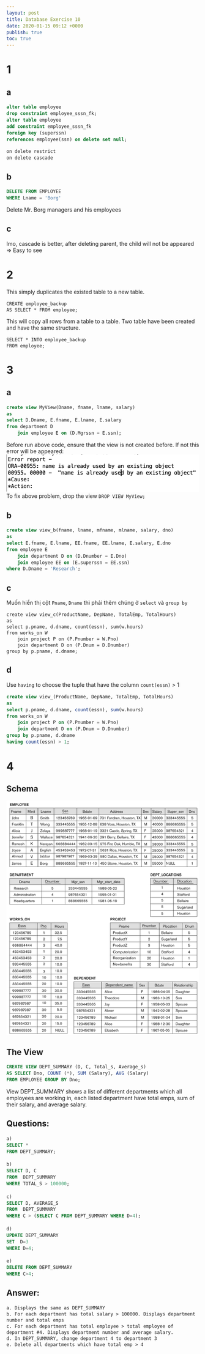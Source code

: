 ```yaml
---
layout: post
title: Database Exercise 10
date: 2020-01-15 09:12 +0000
publish: true
toc: true
---
```

# 1 
## a
``` sql
alter table employee 
drop constraint employee_sssn_fk;
alter table employee 
add constraint employee_sssn_fk 
foreign key (superssn)
references employee(ssn) on delete set null;
```
`on delete restrict`  
`on delete cascade`

## b
```sql
DELETE FROM EMPLOYEE 
WHERE Lname = 'Borg'
```
Delete Mr. Borg managers and his employees

## c
 Imo, cascade is better, after deleting parent, the child will not be appeared => Easy to see

# 2
This simply duplicates the existed table to a new table.
```
CREATE employee_backup
AS SELECT * FROM employee;
```
This will copy all rows from a table to a table. Two table have been created and have the same structure.
```
SELECT * INTO employee_backup
FROM employee;
```
# 3 
## a
```sql
create view MyView(Dname, fname, lname, salary)
as 
select D.Dname, E.fname, E.lname, E.salary
from department D
    join employee E on (D.Mgrssn = E.ssn);
```
Before run above code, ensure that the view is not created before. If not this error will be appeared:
![](/assets/img/2020-01-19-23-35-38.png)
To fix above problem, drop the view `DROP VIEW MyView;`

## b
```sql
create view view_b(fname, lname, mfname, mlname, salary, dno)
as
select E.fname, E.lname, EE.fname, EE.lname, E.salary, E.dno
from employee E
    join department D on (D.Dnumber = E.Dno)
    join employee EE on (E.superssn = EE.ssn)
where D.Dname = 'Research';
```
## c
Muốn hiển thị cột `Pname`, `Dname` thì phải thêm chúng ở `select` và `group by`
```
create view view_c(ProductName, DepName, TotalEmp, TotalHours)
as
select p.pname, d.dname, count(essn), sum(w.hours)
from works_on W
    join project P on (P.Pnumber = W.Pno)
    join department D on (P.Dnum = D.Dnumber)
group by p.pname, d.dname;
```
## d
Use `having` to choose the tuple that have the column `count(essn)` > 1
```sql
create view view_(ProductName, DepName, TotalEmp, TotalHours)
as
select p.pname, d.dname, count(essn), sum(w.hours)
from works_on W
    join project P on (P.Pnumber = W.Pno)
    join department D on (P.Dnum = D.Dnumber)
group by p.pname, d.dname
having count(essn) > 1;
```
# 4
## Schema
![](/assets/img/2020-01-20-00-55-22.png)
## The View
```sql
CREATE VIEW DEPT_SUMMARY (D, C, Total_s, Average_s) 
AS SELECT Dno, COUNT (*), SUM (Salary), AVG (Salary) 
FROM EMPLOYEE GROUP BY Dno;
```
View DEPT_SUMMARY shows a list of different departments which all employees are working in, each listed department have total emps, sum of their salary, and average salary.  
## Questions:
```sql
a) 
SELECT *
FROM DEPT_SUMMARY;

b) 
SELECT D, C
FROM  DEPT_SUMMARY
WHERE TOTAL_S > 100000;

c) 
SELECT D, AVERAGE_S
FROM  DEPT_SUMMARY
WHERE C > (SELECT C FROM DEPT_SUMMARY WHERE D=4);

d) 
UPDATE DEPT_SUMMARY
SET  D=3
WHERE D=4;

e) 
DELETE FROM DEPT_SUMMARY
WHERE C>4;
```  
## Answer: 
    a. Displays the same as DEPT_SUMMARY
    b. For each department has total salary > 100000. Displays department number and total emps
    c. For each department has total employee > total employee of department #4. Displays department number and average salary.
    d. In DEPT_SUMMARY, change department 4 to department 3
    e. Delete all departments which have total emp > 4